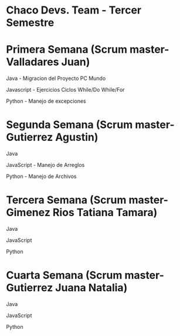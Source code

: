 # Chaco Devs. Team - Tercer Semestre

# Primera Semana (Scrum master-Valladares Juan)

  Java - Migracion del Proyecto PC Mundo
  
  Javascript - Ejercicios Ciclos While/Do While/For
  
  Python - Manejo de excepciones
  
# Segunda Semana (Scrum master-Gutierrez Agustin)

  Java
  
  JavaScript - Manejo de Arreglos 
  
  Python - Manejo de Archivos 
  
  # Tercera Semana (Scrum master-Gimenez Rios Tatiana Tamara)
  
  Java
  
  JavaScript 
  
  Python 
  
   # Cuarta Semana (Scrum master-Gutierrez Juana Natalia)
  
  Java
  
  JavaScript 
  
  Python 
